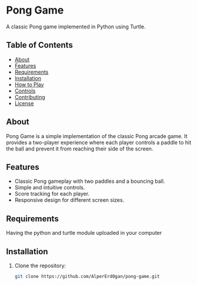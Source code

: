 
# Pong Game

A classic Pong game implemented in Python using Turtle.

## Table of Contents

- [About](#about)
- [Features](#features)
- [Requirements](#requirements)
- [Installation](#installation)
- [How to Play](#how-to-play)
- [Controls](#controls)
- [Contributing](#contributing)
- [License](#license)

## About

Pong Game is a simple implementation of the classic Pong arcade game. It provides a two-player experience where each player controls a paddle to hit the ball and prevent it from reaching their side of the screen.

## Features

- Classic Pong gameplay with two paddles and a bouncing ball.
- Simple and intuitive controls.
- Score tracking for each player.
- Responsive design for different screen sizes.

## Requirements

Having the python and turtle module uploaded in your computer 

## Installation

1. Clone the repository:

   ```bash
   git clone https://github.com/AlperErd0gan/pong-game.git
